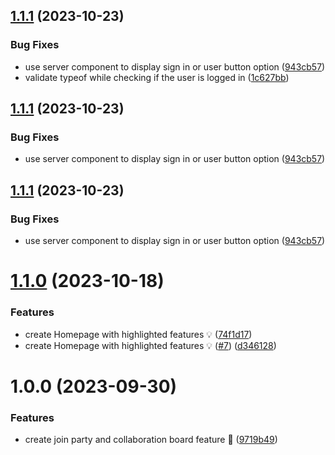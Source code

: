 ## [1.1.1](https://github.com/mrlemoos/party-planner/compare/v1.1.0...v1.1.1) (2023-10-23)


### Bug Fixes

* use server component to display sign in or user button option ([943cb57](https://github.com/mrlemoos/party-planner/commit/943cb57b7a2b23f31301f91e7017fcba1f46eb93))
* validate typeof while checking if the user is logged in ([1c627bb](https://github.com/mrlemoos/party-planner/commit/1c627bb49e34dd854e68f31237fb897190e0a0bd))

## [1.1.1](https://github.com/mrlemoos/party-planner/compare/v1.1.0...v1.1.1) (2023-10-23)


### Bug Fixes

* use server component to display sign in or user button option ([943cb57](https://github.com/mrlemoos/party-planner/commit/943cb57b7a2b23f31301f91e7017fcba1f46eb93))

## [1.1.1](https://github.com/mrlemoos/party-planner/compare/v1.1.0...v1.1.1) (2023-10-23)


### Bug Fixes

* use server component to display sign in or user button option ([943cb57](https://github.com/mrlemoos/party-planner/commit/943cb57b7a2b23f31301f91e7017fcba1f46eb93))

# [1.1.0](https://github.com/mrlemoos/party-planner/compare/v1.0.0...v1.1.0) (2023-10-18)


### Features

* create Homepage with highlighted features 💡 ([74f1d17](https://github.com/mrlemoos/party-planner/commit/74f1d172ee0c19701016317aa0de5cf3a0665a39))
* create Homepage with highlighted features 💡 ([#7](https://github.com/mrlemoos/party-planner/issues/7)) ([d346128](https://github.com/mrlemoos/party-planner/commit/d346128d47e7966fbb1f4b80b778c3b735675f9c))

# 1.0.0 (2023-09-30)


### Features

* create join party and collaboration board feature 🎉 ([9719b49](https://github.com/mrlemoos/party-planner/commit/9719b494e377f98acbc46283912d2f16d450c0df))
